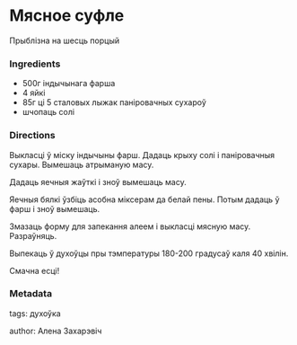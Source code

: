 # Мясное суфле

Прыблізна на шесць порцый

### Ingredients

 * 500г індычынага фарша
 * 4 яйкі
 * 85г ці 5 сталовых лыжак паніровачных сухароў 
 * шчопаць солі

### Directions

Выкласці ў міску індычыны фарш. Дадаць крыху солі і паніровачныя сухары. Вымешаць атрыманую масу.

Дадаць яечныя жаўткі і зноў вымешаць масу. 

Яечныя бялкі ўзбіць асобна міксерам да белай пены. Потым дадаць ў фарш і зноў вымешаць.

Змазаць форму для запекання алеем і выкласці мясную масу. Разраўняць.

Выпекаць ў духоўцы пры тэмпературы 180-200 градусаў каля 40 хвілін.

Смачна есці!

### Metadata

tags: духоўка

author: Алена Захарэвіч
